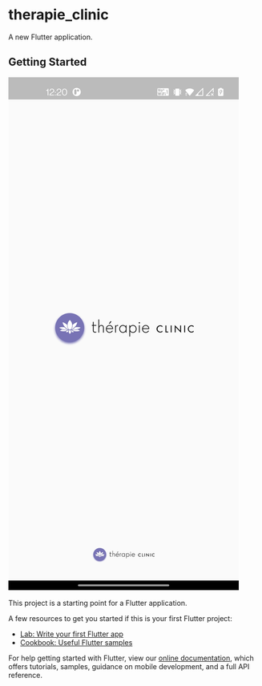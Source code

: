 # therapie_clinic

A new Flutter application.

## Getting Started

![Alt text](https://github.com/aditidw/therapie-clinic/blob/master/assets/images/Screenshot_20210316-122027.jpg)

This project is a starting point for a Flutter application.

A few resources to get you started if this is your first Flutter project:

- [Lab: Write your first Flutter app](https://flutter.dev/docs/get-started/codelab)
- [Cookbook: Useful Flutter samples](https://flutter.dev/docs/cookbook)

For help getting started with Flutter, view our
[online documentation](https://flutter.dev/docs), which offers tutorials,
samples, guidance on mobile development, and a full API reference.

